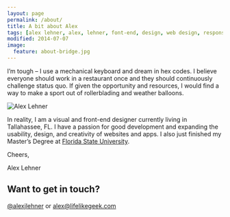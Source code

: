 ```yaml
---
layout: page
permalink: /about/
title: A bit about Alex
tags: [alex lehner, alex, lehner, font-end, design, web design, responsive, blog, minimalism, usability, ui, ux]
modified: 2014-07-07
image:
  feature: about-bridge.jpg
---
```


I’m tough – I use a mechanical keyboard and dream in hex codes. I believe everyone should work in a restaurant once and they should continuously challenge status quo. If given the opportunity and resources, I would find a way to make a sport out of rollerblading and weather balloons.

![Alex Lehner]({{site-url}}/images/alex-lehner-about.jpg)

In reality, I am a visual and front-end designer currently living in Tallahassee, FL. I have a passion for good development and expanding the usability, design, and creativity of websites and apps. I also just finished my Master’s Degree at [Florida State University](http://fsu.edu/ "FSU Website...I didn't design it").

Cheers,

Alex Lehner

## Want to get in touch?

[@alexjlehner](https://twitter.com/AlexJLehner "Alex on Twitter") or [alex@lifelikegeek.com](mailto:alex@lifelikegeek.com)